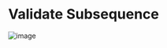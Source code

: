 # Validate Subsequence

![image](https://github.com/user-attachments/assets/d170c47a-5131-4d6d-9c2b-250ec486f9c8)

